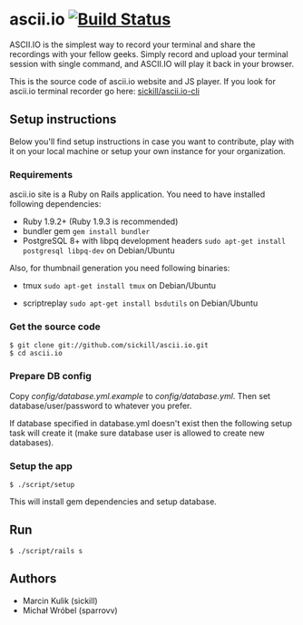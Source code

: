 # ascii.io [![Build Status](https://secure.travis-ci.org/sickill/ascii.io.png?branch=master)](http://travis-ci.org/sickill/ascii.io)

ASCII.IO is the simplest way to record your terminal and share the recordings
with your fellow geeks. Simply record and upload your terminal session with
single command, and ASCII.IO will play it back in your browser.

This is the source code of ascii.io website and JS player. If you look for
ascii.io terminal recorder go here:
[sickill/ascii.io-cli](https://github.com/sickill/ascii.io-cli)

## Setup instructions

Below you'll find setup instructions in case you want to contribute, play with
it on your local machine or setup your own instance for your organization.

### Requirements

ascii.io site is a Ruby on Rails application. You need to have installed
following dependencies:

* Ruby 1.9.2+ (Ruby 1.9.3 is recommended)
* bundler gem
  `gem install bundler`
* PostgreSQL 8+ with libpq development headers
  `sudo apt-get install postgresql libpq-dev` on Debian/Ubuntu

Also, for thumbnail generation you need following binaries:

* tmux
  `sudo apt-get install tmux` on Debian/Ubuntu

* scriptreplay
  `sudo apt-get install bsdutils` on Debian/Ubuntu

### Get the source code

    $ git clone git://github.com/sickill/ascii.io.git
    $ cd ascii.io

### Prepare DB config

Copy *config/database.yml.example* to *config/database.yml*. Then set
database/user/password to whatever you prefer.

If database specified in database.yml doesn't exist then the following setup
task will create it (make sure database user is allowed to create new
databases).

### Setup the app

    $ ./script/setup

This will install gem dependencies and setup database.

## Run

    $ ./script/rails s

## Authors

* Marcin Kulik (sickill)
* Michał Wróbel (sparrovv)

